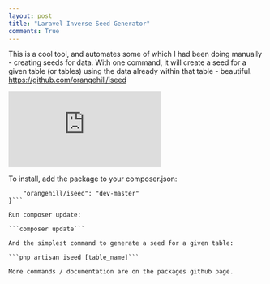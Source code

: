 ```yaml
---
layout: post
title: "Laravel Inverse Seed Generator"
comments: True
---
```


This is a cool tool, and automates some of which I had been doing manually - creating seeds for data. With one command, it will create a seed for a given table (or tables) using the data already within that table - beautiful. <a href="https://github.com/orangehill/iseed
">https://github.com/orangehill/iseed
</a>

<p style="text-align: center">
<div class='embed-container'><iframe src='https://www.youtube.com/embed/JtyaZTYNbl4' frameborder='0' allowfullscreen></iframe></div>
</p>



To install, add the package to your composer.json:

```"require": {
	"orangehill/iseed": "dev-master"
}```

Run composer update:

```composer update```

And the simplest command to generate a seed for a given table:

```php artisan iseed [table_name]```

More commands / documentation are on the packages github page.